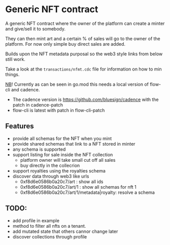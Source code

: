 # Generic NFT contract


A generic NFT contract where the owner of the platform can create a minter and give/sell it to somebody. 

They can then mint art and a certain % of sales will go to the owner of the platform. For now only simple buy direct sales are added.

Builds upon the NFT metadata purposal so the web3 style links from below still work. 

Take a look at the `transactions/nfmt.cdc` file for information on how to min things.

[NB](NB)! Currently as can be seen in go.mod this needs a local version of flow-cli and cadence. 

 - The cadence version is https://github.com/bluesign/cadence with the patch in cadence-patch
 - flow-cli is latest with patch in flow-cli-patch

## Features
 - provide all schemas for the NFT when you mint
 - provide shared schemas that link to a NFT stored in minter
 - any schema is supported
 - support listing for sale inside the NFT collection
   - platform owner will take small cut off all sales
   - buy directly in the collecrion
 - support royalties using the royalties schema
 - discover data through web3 like urls
   - 0xf8d6e0586b0a20c7/art : show all ids
   - 0xf8d6e0586b0a20c7/art/1 : show all schemas for nft 1
   - 0xf8d6e0586b0a20c7/art/1/metadata|royalty: resolve a schema





## TODO:
 - add profile in example 
 - method to filter all nfts on a tenant.
 - add mutated state that others cannor change later
 - discover collections through profile


